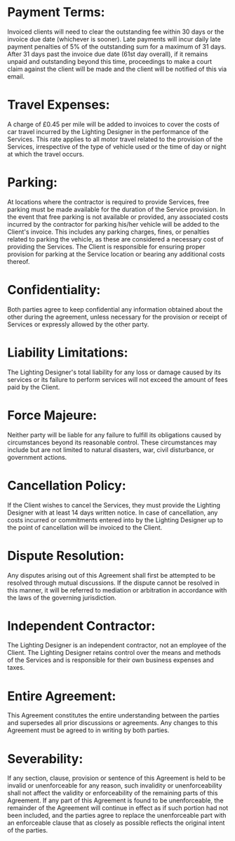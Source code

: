 # Payment Terms:

Invoiced clients will need to clear the outstanding fee within 30 days or the invoice due date (whichever is sooner).
Late payments will incur daily late payment penalties of 5% of the outstanding sum for a maximum of 31 days.
After 31 days past the invoice due date (61st day overall), if it remains unpaid and outstanding beyond this time, proceedings to make a court claim against the client will be made and the client will be notified of this via email.

# Travel Expenses:

A charge of £0.45 per mile will be added to invoices to cover the costs of car travel incurred by the Lighting Designer in the performance of the Services.
This rate applies to all motor travel related to the provision of the Services, irrespective of the type of vehicle used or the time of day or night at which the travel occurs.

# Parking:

At locations where the contractor is required to provide Services, free parking must be made available for the duration of the Service provision.
In the event that free parking is not available or provided, any associated costs incurred by the contractor for parking his/her vehicle will be added to the Client's invoice.
This includes any parking charges, fines, or penalties related to parking the vehicle, as these are considered a necessary cost of providing the Services.
The Client is responsible for ensuring proper provision for parking at the Service location or bearing any additional costs thereof.

# Confidentiality:

Both parties agree to keep confidential any information obtained about the other during the agreement, unless necessary for the provision or receipt of Services or expressly allowed by the other party.

# Liability Limitations:

The Lighting Designer's total liability for any loss or damage caused by its services or its failure to perform services will not exceed the amount of fees paid by the Client.

# Force Majeure:

Neither party will be liable for any failure to fulfill its obligations caused by circumstances beyond its reasonable control.
These circumstances may include but are not limited to natural disasters, war, civil disturbance, or government actions.

# Cancellation Policy:

If the Client wishes to cancel the Services, they must provide the Lighting Designer with at least 14 days written notice.
In case of cancellation, any costs incurred or commitments entered into by the Lighting Designer up to the point of cancellation will be invoiced to the Client.

# Dispute Resolution:
 
Any disputes arising out of this Agreement shall first be attempted to be resolved through mutual discussions.
If the dispute cannot be resolved in this manner, it will be referred to mediation or arbitration in accordance with the laws of the governing jurisdiction.

# Independent Contractor:

The Lighting Designer is an independent contractor, not an employee of the Client.
The Lighting Designer retains control over the means and methods of the Services and is responsible for their own business expenses and taxes.

# Entire Agreement:

This Agreement constitutes the entire understanding between the parties and supersedes all prior discussions or agreements.
Any changes to this Agreement must be agreed to in writing by both parties.

# Severability:


If any section, clause, provision or sentence of this Agreement is held to be invalid or unenforceable for any reason, such invalidity or unenforceability shall not affect the validity or enforceability of the remaining parts of this Agreement.
If any part of this Agreement is found to be unenforceable, the remainder of the Agreement will continue in effect as if such portion had not been included, and the parties agree to replace the unenforceable part with an enforceable clause that as closely as possible reflects the original intent of the parties.
